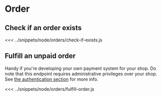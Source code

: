 # Order

## Check if an order exists
<<< ../snippets/node/orders/check-if-exists.js

## Fulfill an unpaid order
Handy if you're developing your own payment system for your shop. Do note that this endpoint requires administrative
privileges over your shop. See [the authentication section](/guide/authentication.md) for more info.

<<< ../snippets/node/orders/fulfill-order.js